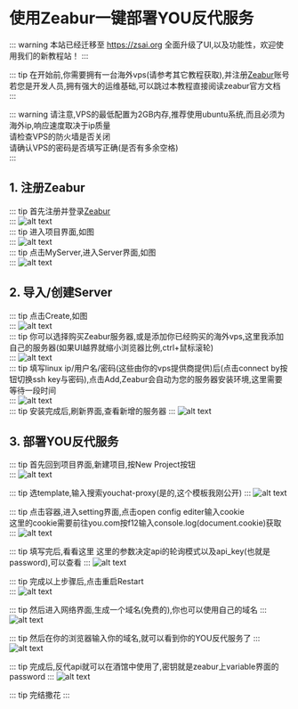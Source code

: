 # 使用Zeabur一键部署YOU反代服务

::: warning
本站已经迁移至 https://zsai.org
全面升级了UI,以及功能性，欢迎使用我们的新教程站！
:::

::: tip
在开始前,你需要拥有一台海外vps(请参考其它教程获取),并注册[Zeabur](https://zeabur.com?referralCode=yunzaixi)账号  
若您是开发人员,拥有强大的运维基础,可以跳过本教程直接阅读zeabur官方文档  
:::

::: warning
请注意,VPS的最低配置为2GB内存,推荐使用ubuntu系统,而且必须为海外ip,响应速度取决于ip质量  
请检查VPS的防火墙是否关闭  
请确认VPS的密码是否填写正确(是否有多余空格)  
:::

## 1. 注册Zeabur
::: tip
首先注册并登录[Zeabur](https://zeabur.com?referralCode=yunzaixi)  
:::
![alt text](image.png)  
::: tip
进入项目界面,如图  
:::
![alt text](image-1.png)  
::: tip
点击MyServer,进入Server界面,如图  
:::
![alt text](image-2.png)  

## 2. 导入/创建Server
::: tip
点击Create,如图  
:::
![alt text](image-3.png)  
::: tip
你可以选择购买Zeabur服务器,或是添加你已经购买的海外vps,这里我添加自己的服务器(如果UI越界就缩小浏览器比例,ctrl+鼠标滚轮)  
:::
![alt text](image-4.png)  
::: tip
填写linux ip/用户名/密码(这些由你的vps提供商提供)后(点击connect by按钮切换ssh key与密码),点击Add,Zeabur会自动为您的服务器安装环境,这里需要等待一段时间  
:::
![alt text](image-6.png)  
::: tip
安装完成后,刷新界面,查看新增的服务器
:::
![alt text](image-7.png)  

## 3. 部署YOU反代服务
::: tip
首先回到项目界面,新建项目,按New Project按钮  
:::
![alt text](image-8.png)  

::: tip
选template,输入搜索youchat-proxy(是的,这个模板我刚公开)
:::
![alt text](image-9.png)  

::: tip
点击容器,进入setting界面,点击open config editer输入cookie  
这里的cookie需要前往you.com按f12输入console.log(document.cookie)获取  
:::
![alt text](image-10.png)  

::: tip
填写完后,看看这里
这里的参数决定api的轮询模式以及api_key(也就是password),可以查看
:::
![alt text](image-11.png)

::: tip
完成以上步骤后,点击重启Restart  
:::
![alt text](image-12.png)

::: tip
然后进入网络界面,生成一个域名(免费的),你也可以使用自己的域名
:::
![alt text](image-13.png)

::: tip
然后在你的浏览器输入你的域名,就可以看到你的YOU反代服务了
:::
![alt text](image-14.png)

::: tip
完成后,反代api就可以在酒馆中使用了,密钥就是zeabur上variable界面的password
:::
![alt text](image-15.png)

::: tip
完结撒花
:::
